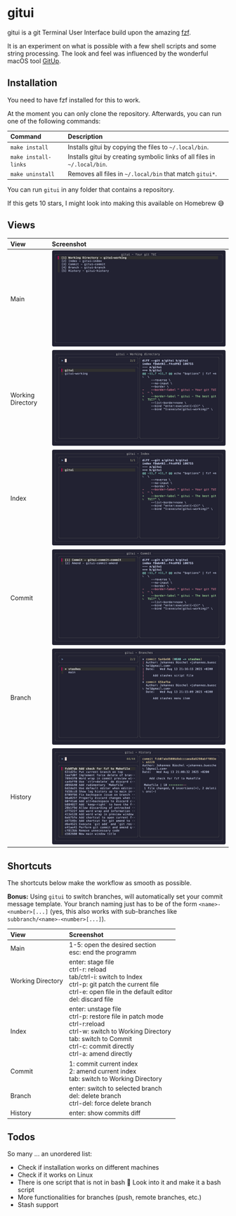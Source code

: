 # gitui

gitui is a git Terminal User Interface build upon the amazing [fzf](https://junegunn.github.io/fzf/).

It is an experiment on what is possible with a few shell scripts and some string processing. The look and feel was influenced by the wonderful macOS tool [GitUp](https://github.com/git-up/GitUp).


## Installation

You need to have fzf installed for this to work.

At the moment you can only clone the repository. Afterwards, you can run one of the following commands:

| Command              | Description |
| :---                 | :--- |
| `make install`       | Installs gitui by copying the files to `~/.local/bin`. |
| `make install-links` | Installs gitui by creating symbolic links of all files in `~/.local/bin`. |
| `make uninstall`     | Removes all files in `~/.local/bin` that match `gitui*`. |

You can run `gitui` in any folder that contains a repository.

If this gets 10 stars, I might look into making this available on Homebrew 😅


## Views

| View              | Screenshot |
| :---              | :--- |
| Main              | ![Main menu view](assets/gitui.png) |
| Working Directory | ![Working directory view](assets/gitui-working-directory.png) |
| Index             | ![Index view](assets/gitui-index.png) |
| Commit            | ![Index view](assets/gitui-commit.png) |
| Branch            | ![Branch view](assets/gitui-branch.png) |
| History           | ![History view](assets/gitui-history.png) |


## Shortcuts

The shortcuts below make the workflow as smooth as possible.

**Bonus:** Using `gitui` to switch branches, will automatically set your commit message template. Your branch naming just has to be of the form `<name>-<number>[...]` (yes, this also works with sub-branches like `subbranch/<name>-<number>[...]`).

| View              | Screenshot |
| :---              | :--- |
| Main              | 1-5: open the desired section<br>esc: end the programm |
| Working Directory | enter: stage file<br>ctrl-r: reload<br>tab/ctrl-i: switch to Index<br>ctrl-p: git patch the current file<br>ctrl-e: open file in the default editor<br>del: discard file |
| Index             | enter: unstage file<br>ctrl-p: restore file in patch mode<br>ctrl-r:reload<br>ctrl-w: switch to Working Directory<br>tab: switch to Commit<br>ctrl-c: commit directly<br>ctrl-a: amend directly |
| Commit            | 1: commit current index<br>2: amend current index<br>tab: switch to Working Directory |
| Branch            | enter: switch to selected branch<br>del: delete branch<br>ctrl-del: force delete branch |
| History           | enter: show commits diff |


## Todos

So many ... an unordered list:

- Check if installation works on different machines
- Check if it works on Linux
- There is one script that is not in bash 😬 Look into it and make it a bash script
- More functionalities for branches (push, remote branches, etc.)
- Stash support
